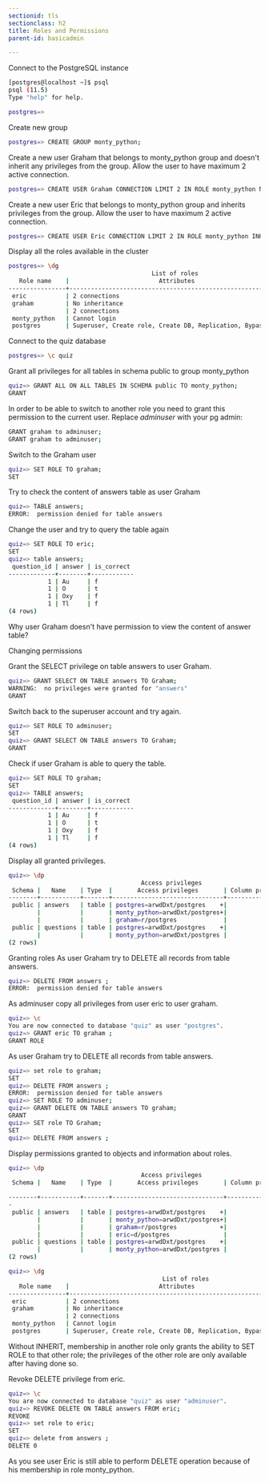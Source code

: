 ```yaml
---
sectionid: tls
sectionclass: h2
title: Roles and Permissions
parent-id: basicadmin

---
```


Connect to the PostgreSQL instance
```sh 
[postgres@localhost ~]$ psql
psql (11.5)
Type "help" for help.

postgres=> 
```

Create new group
```sh 
postgres=> CREATE GROUP monty_python;
```

Create a new user Graham that belongs to monty_python group and doesn't inherit any privileges from the group. Allow the user to have maximum 2 active connection.

```sh 
postgres=> CREATE USER Graham CONNECTION LIMIT 2 IN ROLE monty_python NOINHERIT;
```

Create a new user Eric that belongs to monty_python group and inherits privileges from the group. Allow the user to have maximum 2 active connection.

```sh 
postgres=> CREATE USER Eric CONNECTION LIMIT 2 IN ROLE monty_python INHERIT;
```

Display all the roles available in the cluster

```sh 
postgres=> \dg
                                        List of roles
   Role name    |                         Attributes                         |   Member of
----------------+------------------------------------------------------------+----------------
 eric           | 2 connections                                              | {monty_python}
 graham         | No inheritance                                            +| {monty_python}
                | 2 connections                                              |
 monty_python   | Cannot login                                               | {}
 postgres       | Superuser, Create role, Create DB, Replication, Bypass RLS | {}
```

Connect to the quiz database

```sh 
postgres=> \c quiz
```

Grant all privileges for all tables in schema public to group monty_python

```sh 
quiz=> GRANT ALL ON ALL TABLES IN SCHEMA public TO monty_python;
GRANT
```

In order to be able to switch to another role you need to grant this permission to the current user. Replace *adminuser* with your pg admin:

```sh
GRANT graham to adminuser;
GRANT graham to adminuser;
```

Switch to the Graham user

```sh 
quiz=> SET ROLE TO graham;
SET
```

Try to check the content of answers table as user Graham

```sh 
quiz=> TABLE answers;
ERROR:  permission denied for table answers
```

Change the user and try to query the table again

```sh 
quiz=> SET ROLE TO eric;
SET
quiz=> table answers;
 question_id | answer | is_correct
-------------+--------+------------
           1 | Au     | f
           1 | O      | t
           1 | Oxy    | f
           1 | Tl     | f
(4 rows)
```

Why user Graham doesn't have permission to view the content of answer table?

Changing permissions

Grant the SELECT privilege on table answers to user Graham.

```sh
quiz=> GRANT SELECT ON TABLE answers TO Graham;
WARNING:  no privileges were granted for "answers"
GRANT
```

Switch back to the superuser account and try again.

```sh
quiz=> SET ROLE TO adminuser;
SET
quiz=> GRANT SELECT ON TABLE answers TO Graham;
GRANT
```

Check if user Graham is able to query the table.

```sh
quiz=> SET ROLE TO graham;
SET
quiz=> TABLE answers;
 question_id | answer | is_correct
-------------+--------+------------
           1 | Au     | f
           1 | O      | t
           1 | Oxy    | f
           1 | Tl     | f
(4 rows)
```

Display all granted privileges.

```sh
quiz=> \dp
                                     Access privileges
 Schema |   Name    | Type  |       Access privileges       | Column privileges | Policies
--------+-----------+-------+-------------------------------+-------------------+----------
 public | answers   | table | postgres=arwdDxt/postgres    +|                   |
        |           |       | monty_python=arwdDxt/postgres+|                   |
        |           |       | graham=r/postgres             |                   |
 public | questions | table | postgres=arwdDxt/postgres    +|                   |
        |           |       | monty_python=arwdDxt/postgres |                   |
(2 rows)
```

Granting roles
As user Graham try to DELETE all records from table answers.

```sh
quiz=> DELETE FROM answers ;
ERROR:  permission denied for table answers
```

As adminuser copy all privileges from user eric to user graham.

```sh
quiz=> \c
You are now connected to database "quiz" as user "postgres".
quiz=> GRANT eric TO graham ;
GRANT ROLE
```

As user Graham try to DELETE all records from table answers.

```sh
quiz=> set role to graham;
SET
quiz=> DELETE FROM answers ;
ERROR:  permission denied for table answers
quiz=> SET ROLE TO adminuser;
quiz=> GRANT DELETE ON TABLE answers TO graham;
GRANT
quiz=> SET role TO Graham;
SET
quiz=> DELETE FROM answers ;
```

Display permissions granted to objects and information about roles.

```sh
quiz=> \dp
                                     Access privileges
 Schema |   Name    | Type  |       Access privileges       | Column privileges | Policies

--------+-----------+-------+-------------------------------+-------------------+---------
-
 public | answers   | table | postgres=arwdDxt/postgres    +|                   |
        |           |       | monty_python=arwdDxt/postgres+|                   |
        |           |       | graham=r/postgres            +|                   |
        |           |       | eric=d/postgres               |                   |
 public | questions | table | postgres=arwdDxt/postgres    +|                   |
        |           |       | monty_python=arwdDxt/postgres |                   |
(2 rows)

quiz=> \dg
                                           List of roles
   Role name    |                         Attributes                         |      Member of
----------------+------------------------------------------------------------+---------------------
 eric           | 2 connections                                              | {monty_python}
 graham         | No inheritance                                            +| {monty_python,eric}
                | 2 connections                                              |
 monty_python   | Cannot login                                               | {}
 postgres       | Superuser, Create role, Create DB, Replication, Bypass RLS | {}
```

Without INHERIT, membership in another role only grants the ability to SET ROLE to that other role; the privileges of the other role are only available after having done so.

Revoke DELETE privilege from eric.

```sh
quiz=> \c
You are now connected to database "quiz" as user "adminuser".
quiz=> REVOKE DELETE ON TABLE answers FROM eric;
REVOKE
quiz=> set role to eric;
SET
quiz=> delete from answers ;
DELETE 0
```

As you see user Eric is still able to perform DELETE operation because of his membership in role monty_python.